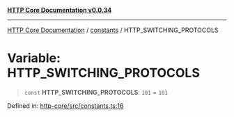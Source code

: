 [**HTTP Core Documentation v0.0.34**](../../README.md)

***

[HTTP Core Documentation](../../modules.md) / [constants](../README.md) / HTTP\_SWITCHING\_PROTOCOLS

# Variable: HTTP\_SWITCHING\_PROTOCOLS

> `const` **HTTP\_SWITCHING\_PROTOCOLS**: `101` = `101`

Defined in: [http-core/src/constants.ts:16](https://github.com/stonemjs/http-core/blob/eaa01dbfed8a1d56fab239821e27802dd54ab017/src/constants.ts#L16)
